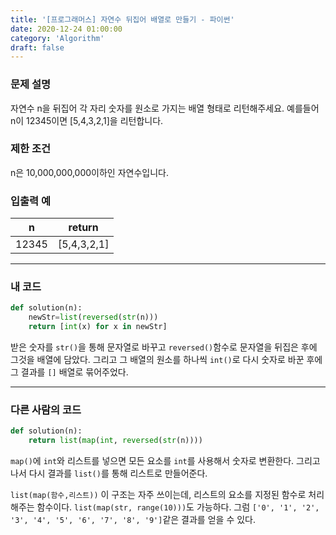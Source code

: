 ```yaml
---
title: '[프로그래머스] 자연수 뒤집어 배열로 만들기 - 파이썬'
date: 2020-12-24 01:00:00
category: 'Algorithm'
draft: false
---
```

### 문제 설명
자연수 n을 뒤집어 각 자리 숫자를 원소로 가지는 배열 형태로 리턴해주세요. 예를들어 n이 12345이면 [5,4,3,2,1]을 리턴합니다.


### 제한 조건
n은 10,000,000,000이하인 자연수입니다.


### 입출력 예
|n|	return|
|---|---|
|12345|	[5,4,3,2,1]|
---


###  내 코드 
```python
def solution(n):
    newStr=list(reversed(str(n)))
    return [int(x) for x in newStr]
```
받은 숫자를 `str()`을 통해 문자열로 바꾸고 `reversed()`함수로 문자열을 뒤집은 후에 그것을 배열에 담았다. 그리고 그 배열의 원소를 하나씩 `int()`로 다시 숫자로 바꾼 후에 그 결과를 `[]` 배열로 묶어주었다.


---


### 다른 사람의 코드
```python
def solution(n):
    return list(map(int, reversed(str(n))))
```
`map()`에 `int`와 리스트를 넣으면 모든 요소를 `int`를 사용해서 숫자로 변환한다. 그리고나서 다시 결과를 `list()`를 통해 리스트로 만들어준다.

`list(map(함수,리스트))` 이 구조는 자주 쓰이는데, 리스트의 요소를 지정된 함수로 처리해주는 함수이다. `list(map(str, range(10)))`도 가능하다. 그럼 `['0', '1', '2', '3', '4', '5', '6', '7', '8', '9']`같은 결과를 얻을 수 있다.